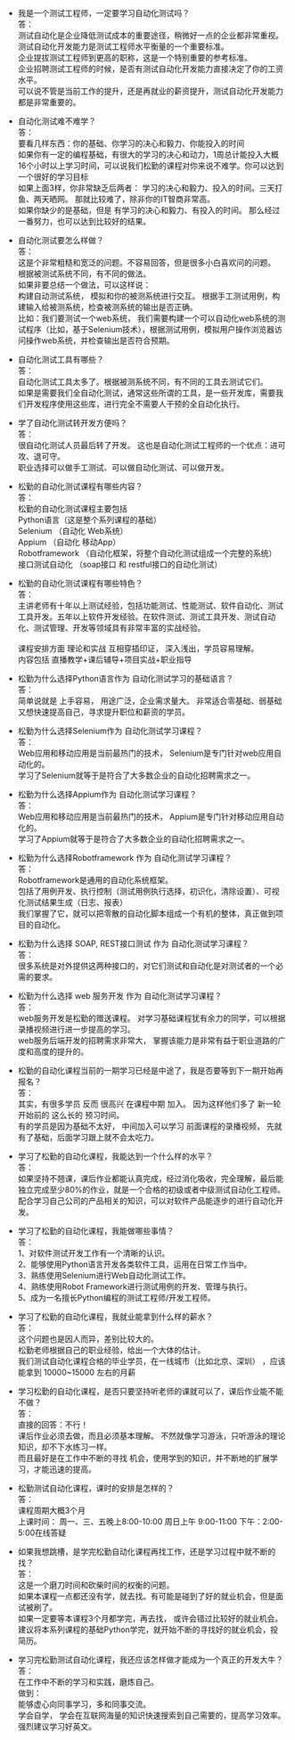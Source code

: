 - 我是一个测试工程师，一定要学习自动化测试吗？<br>
答： <br>
测试自动化是企业降低测试成本的重要途径，稍微好一点的企业都非常重视。<br>
测试自动化开发能力是测试工程师水平衡量的一个重要标准。 <br>
企业提拔测试工程师到更高的职称，这是一个特别重要的参考标准。<br>
企业招聘测试工程师的时候，是否有测试自动化开发能力直接决定了你的工资水平。<br>
可以说不管是当前工作的提升，还是再就业的薪资提升，测试自动化开发能力都是非常重要的。<br>
  

- 自动化测试难不难学？<br>
答：<br>
要看几样东西：你的基础、你学习的决心和毅力、你能投入的时间<br>
如果你有一定的编程基础，有很大的学习的决心和动力，1周总计能投入大概 16个小时以上学习时间，可以说我们松勤的课程对你来说不难学。你可以达到一个很好的学习目标<br>
如果上面3样，你非常缺乏后两者：  学习的决心和毅力、投入的时间。三天打鱼、两天晒网。 那就比较难了，除非你的IT智商非常高。<br>
如果你缺少的是基础，但是 有学习的决心和毅力、有投入的时间。 那么经过一番努力，也可以达到比较好的结果。<br>


- 自动化测试要怎么样做？<br>
答： <br>
这是个非常粗糙和宽泛的问题。不容易回答，但是很多小白喜欢问的问题。<br>
根据被测试系统不同，有不同的做法。<br> 
如果非要总结一个做法，可以这样说： <br>
构建自动测试系统， 模拟和你的被测系统进行交互。 根据手工测试用例，构建输入给被测系统，检查被测系统的输出是否正确。<br>
比如：我们要测试一个web系统， 我们需要构建一个可以自动化web系统的测试程序（比如，基于Selenium技术），根据测试用例，模拟用户操作浏览器访问操作web系统，并检查输出是否符合预期。<br>




- 自动化测试工具有哪些？<br>
答：<br>
自动化测试工具太多了。根据被测系统不同，有不同的工具去测试它们。<br>
如果是需要我们全自动化测试，通常这些所谓的工具，是一些开发库，需要我们开发程序使用这些库，进行完全不需要人干预的全自动化执行。<br>



- 学了自动化测试转开发方便吗？<br>
答：<br>
很自动化测试人员最后转了开发。 这也是自动化测试工程师的一个优点：进可攻、退可守。 <br>
职业选择可以做手工测试、可以做自动化测试、可以做开发。<br>

- 松勤的自动化测试课程有哪些内容？<br>
答：<br>
松勤的自动化测试课程主要包括 <br>
Python语言（这是整个系列课程的基础）<br>
Selenium  （自动化 Web系统）<br>
Appium    （自动化 移动App）<br>
Robotframework  （自动化框架，将整个自动化测试组成一个完整的系统）<br>
接口测试自动化 （soap接口 和 restful接口的自动化测试）<br>



- 松勤的自动化测试课程有哪些特色？<br>
答：<br>
主讲老师有十年以上测试经验，包括功能测试、性能测试、软件自动化、测试工具开发。五年以上软件开发经验。在软件测试、测试工具开发、测试自动化、测试管理、开发等领域具有非常丰富的实战经验。<br><br>
课程安排方面 理论和实战 互相穿插印证， 深入浅出，学员容易理解。<br>
内容包括 直播教学+课后辅导+项目实战+职业指导<br>



- 松勤为什么选择Python语言作为 自动化测试学习的基础语言？<br>
答：<br>
简单说就是 上手容易， 用途广泛，企业需求量大。 非常适合零基础、弱基础又想快速提高自己，寻求提升职位和薪资的学员。<br>


- 松勤为什么选择Selenium作为 自动化测试学习课程？<br>
答： <br>
Web应用和移动应用是当前最热门的技术， Selenium是专门针对web应用自动化的。<br>
学习了Selenium就等于是符合了大多数企业的自动化招聘需求之一。<br>


- 松勤为什么选择Appium作为 自动化测试学习课程？<br>
答： <br>
Web应用和移动应用是当前最热门的技术， Appium是专门针对移动应用自动化的。<br>
学习了Appium就等于是符合了大多数企业的自动化招聘需求之一。<br>


- 松勤为什么选择Robotframework 作为 自动化测试学习课程？<br>
答：<br>
Robotframework是通用的自动化系统框架。 <br>
包括了用例开发、执行控制（测试用例执行选择，初识化，清除设置）、可视化测试结果生成（日志、报表）<br>
我们掌握了它，就可以把零散的自动化脚本组成一个有机的整体，真正做到项目的自动化。<br>


- 松勤为什么选择 SOAP, REST接口测试 作为 自动化测试学习课程？<br>
答：<br>
很多系统是对外提供这两种接口的，对它们测试和自动化是对测试者的一个必需的要求。<br>

 
- 松勤为什么选择 web 服务开发 作为 自动化测试学习课程？<br>
答：<br>
web服务开发是松勤的赠送课程。 对学习基础课程犹有余力的同学，可以根据录播视频进行进一步提高的学习。<br>
web服务后端开发的招聘需求非常大， 掌握该能力是非常有益于职业道路的广度和高度的提升的。<br>


- 松勤的自动化课程当前的一期学习已经是中途了，我是否要等到下一期开始再报名？<br>
答：<br>
其实，有很多学员 反而 很高兴  在课程中期 加入。 因为这样他们多了 新一轮开始前的 这么长的 预习时间。<br>
有的学员是因为基础不太好， 中间加入可以学习 前面课程的录播视频， 先就有了基础，后面学习跟上就不会太吃力。<br>


- 学习了松勤的自动化课程，我能达到一个什么样的水平？<br>
答：<br>
如果坚持不翘课，课后作业都能认真完成，经过消化吸收，完全理解，最后能独立完成至少80%的作业，就是一个合格的初级或者中级测试自动化工程师。<br>
配合学习自己公司的产品相关的知识，可以对软件产品能逐步的进行自动化开发。<br>




- 学习了松勤的自动化课程，我能做哪些事情？<br>
答：<br>
1、对软件测试开发工作有一个清晰的认识。<br>
2、能够使用Python语言开发各类软件工具，运用在日常工作当中。<br>
3、熟练使用Selenium进行Web自动化测试工作。<br>
4、熟练使用Robot Framework进行测试用例的开发、管理与执行。<br>
5、成为一名擅长Python编程的测试工程师/开发工程师。<br>




- 学习了松勤的自动化课程，我就业能拿到什么样的薪水？<br>
答：<br>
这个问题也是因人而异，差别比较大的。<br>
松勤老师根据自己的职业经验，给出一个大体的估计。<br>
我们测试自动化课程合格的毕业学员，在一线城市（比如北京、深圳） ，应该能拿到 10000~15000 左右的月薪<br>
 
- 学习松勤的自动化课程，是否只要坚持听老师的课就可以了，课后作业能不能不做？<br>
答：<br>
直接的回答：不行！<br>
课后作业必须去做，而且必须基本理解。 不然就像学习游泳，只听游泳的理论知识，却不下水练习一样。<br>
而且最好是在工作中不断的寻找 机会，使用学到的知识，并不断地的扩展学习，才能迅速的提高。<br>



- 松勤测试自动化课程，课时的安排是怎样的？<br>
答：<br>
课程周期大概3个月<br>
上课时间：	周一、三、五晚上8:00-10:00    周日上午 9:00-11:00  下午：2:00-5:00在线答疑<br>




- 如果我想跳槽，是学完松勤自动化课程再找工作，还是学习过程中就不断的找？<br>
答：<br>
这是一个磨刀时间和砍柴时间的权衡的问题。<br>
如果本课程一点都还没有学，就去找。有可能是碰到了好的就业机会，但是面试被刷了。<br>
如果一定要等本课程3个月都学完，再去找， 或许会错过比较好的就业机会。<br>
建议将本系列课程的基础Python学完，就开始不断的寻找好的就业机会，投简历。 <br>



- 学习完松勤测试自动化课程，我还应该怎样做才能成为一个真正的开发大牛？<br>
答：<br>
在工作中不断的学习和实践，磨炼自己。 <br>
做到：<br>
能够虚心向同事学习，多和同事交流。<br>
学会自学， 学会在互联网海量的知识快速搜索到自己需要的，提高学习效率。 强烈建议学习好英文。<br>




